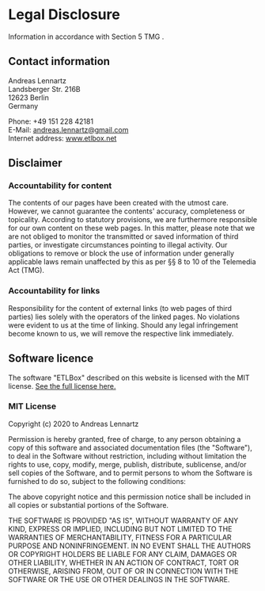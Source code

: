 ﻿# Legal Disclosure

Information in accordance with Section 5 TMG .

## Contact information

Andreas Lennartz  <br />
Landsberger Str. 216B  <br />
12623 Berlin  <br />
Germany  <br />

Phone: +49 151 228 42181  <br />
E-Mail: andreas.lennartz@gmail.com  <br />
Internet address: www.etlbox.net  <br />

## Disclaimer

### Accountability for content

The contents of our pages have been created with the utmost care. 
However, we cannot guarantee the contents' accuracy, completeness or topicality. 
According to statutory provisions, we are furthermore responsible for our own content on these web pages. 
In this matter, please note that we are not obliged to monitor the transmitted or saved information of third parties, 
or investigate circumstances pointing to illegal activity. 
Our obligations to remove or block the use of information under generally applicable laws remain unaffected by this as per §§ 8 to 10 of the Telemedia Act (TMG). 

### Accountability for links

Responsibility for the content of external links (to web pages of third parties) lies solely with the operators of the linked pages. 
No violations were evident to us at the time of linking. 
Should any legal infringement become known to us, we will remove the respective link immediately.

## Software licence

The software "ETLBox" described on this website is licensed with the MIT license. 
[See the full license here.](https://github.com/roadrunnerlenny/etlbox/blob/master/LICENSE)

### MIT License

Copyright (c) 2020 to Andreas Lennartz

Permission is hereby granted, free of charge, to any person obtaining a copy
of this software and associated documentation files (the "Software"), to deal
in the Software without restriction, including without limitation the rights
to use, copy, modify, merge, publish, distribute, sublicense, and/or sell
copies of the Software, and to permit persons to whom the Software is
furnished to do so, subject to the following conditions:

The above copyright notice and this permission notice shall be included in all
copies or substantial portions of the Software.

THE SOFTWARE IS PROVIDED "AS IS", WITHOUT WARRANTY OF ANY KIND, EXPRESS OR
IMPLIED, INCLUDING BUT NOT LIMITED TO THE WARRANTIES OF MERCHANTABILITY,
FITNESS FOR A PARTICULAR PURPOSE AND NONINFRINGEMENT. IN NO EVENT SHALL THE
AUTHORS OR COPYRIGHT HOLDERS BE LIABLE FOR ANY CLAIM, DAMAGES OR OTHER
LIABILITY, WHETHER IN AN ACTION OF CONTRACT, TORT OR OTHERWISE, ARISING FROM,
OUT OF OR IN CONNECTION WITH THE SOFTWARE OR THE USE OR OTHER DEALINGS IN THE
SOFTWARE.